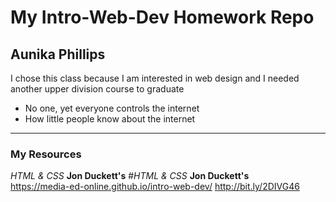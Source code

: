 # My Intro-Web-Dev Homework Repo
## Aunika Phillips
I chose this class because I am interested in web design and I needed another upper division course to graduate
- No one, yet everyone controls the internet
- How little people know about the internet
____
### My Resources
*HTML & CSS* **Jon Duckett's**
#*HTML & CSS* **Jon Duckett's**            
https://media-ed-online.github.io/intro-web-dev/
http://bit.ly/2DIVG46

